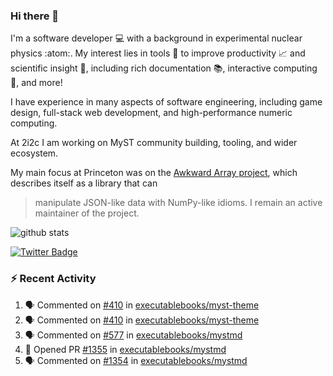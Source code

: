 ### Hi there 👋 

I'm a software developer 💻 with a background in experimental nuclear physics :atom:. My interest lies in tools :wrench: to improve productivity :chart_with_upwards_trend: and scientific insight :telescope:, including rich documentation 📚, interactive computing 🧮, and more! 

I have experience in many aspects of software engineering, including game design, full-stack web development, and high-performance numeric computing. 

At 2i2c I am working on MyST community building, tooling, and wider ecosystem. 

My main focus at Princeton was on the [Awkward Array project](awkward-array.org/), which describes itself as a library that can 
> manipulate JSON-like data with NumPy-like idioms. I remain an active maintainer of the project. 

![github stats](https://github-readme-stats.vercel.app/api?username=agoose77&show_icons=true&hide_rank=true&hide_title=true&bg_color=30,e76445,904e95&text_color=efe3ec&icon_color=efe3ec)
<!--
**agoose77/agoose77** is a ✨ _special_ ✨ repository because its `README.md` (this file) appears on your GitHub profile.

Here are some ideas to get you started:

- 🔭 I’m currently working on ...
- 🌱 I’m currently learning ...
- 👯 I’m looking to collaborate on ...
- 🤔 I’m looking for help with ...
- 💬 Ask me about ...
- 📫 How to reach me: ...
- 😄 Pronouns: ...
- ⚡ Fun fact: ...
-->

[![Twitter Badge](https://img.shields.io/twitter/follow/agoose77?style=flat-square&logo=Twitter&logoColor=white&color=cornflowerblue)](https://twitter.com/agoose77)

### :zap: Recent Activity

<!--START_SECTION:activity-->
1. 🗣 Commented on [#410](https://github.com/executablebooks/myst-theme/pull/410#issuecomment-2186561771) in [executablebooks/myst-theme](https://github.com/executablebooks/myst-theme)
2. 🗣 Commented on [#410](https://github.com/executablebooks/myst-theme/pull/410#issuecomment-2186299034) in [executablebooks/myst-theme](https://github.com/executablebooks/myst-theme)
3. 🗣 Commented on [#577](https://github.com/executablebooks/mystmd/pull/577#issuecomment-2186029335) in [executablebooks/mystmd](https://github.com/executablebooks/mystmd)
4. 💪 Opened PR [#1355](https://github.com/executablebooks/mystmd/pull/1355) in [executablebooks/mystmd](https://github.com/executablebooks/mystmd)
5. 🗣 Commented on [#1354](https://github.com/executablebooks/mystmd/issues/1354#issuecomment-2185984215) in [executablebooks/mystmd](https://github.com/executablebooks/mystmd)
<!--END_SECTION:activity-->
